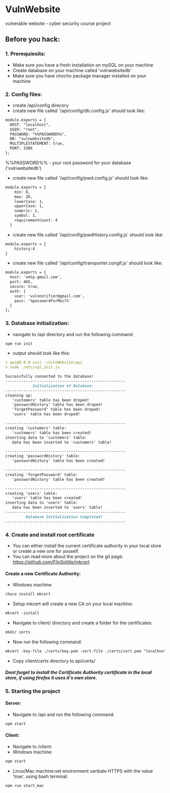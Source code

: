 # VulnWebsite
vulnerable website - cyber security course project
## Before you hack:
### 1. Prerequiesits:
* Make sure you have a fresh installation on mySQL on your machine
* Create database on your machine called 'vulnwebsitedb'
* Make sure you have chocho package manager installed on your machine

### 2. Config files:
* create /api/config direcory
* create new file called '/api/config/db.config.js'
should look like:

```md
module.exports = {
  HOST: "localhost",
  USER: "root",
  PASSWORD: "%%PASSWORD%%",
  DB: "vulnwebsitedb",
  MULTIPLESTATEMENT: true,
  PORT: 3306
};
```
%%PASSWORD%% - your root password for your database ('vulnwebsitedb')

* create new file called '/api/config/pwd.config.js'
should look like:
```md
module.exports = {
    min: 8,
    max: 26,
    lowerCase: 1,
    upperCase: 1,
    numeric: 1,
    symbol: 1,
    requirementCount: 4
  }
```
* create new file called '/api/config/pwdHistory.config.js'
should look like:
```md
module.exports = {
    history:4
}
```
* create new file called '/api/config/transporter.congif.js'
should look like:
```md
module.exports = {
  host: 'smtp.gmail.com',
  port: 465,
  secure: true,
  auth: {
    user: 'vulnnotifier@gmail.com',
    pass: '%passwordForMail%'
  }
};
```

### 3. Database initialization:
* navigate to /api directory and run the following command:
```md
npm run init
```
* output should look like this:
```md
> api@0.0.0 init .\VulnWebsite\api
> node ./etc/sql_init.js

Successfully connected to the database!
-----------------------------------------------------
            Initialization of Database:
-----------------------------------------------------
cleaning up:
   'customers' table has been droped!
   'passwordHistory' table has been droped!
   'forgetPassword' table has been droped!
   'users' table has been droped!

-----------------------------------------------------
creating 'customers' table:
   'customers' table has been created!
inserting data to 'customers' table:
   data has been inserted to 'customers' table!

-----------------------------------------------------
creating 'passwordHistory' table:
   'passwordHistory' table has been created!

-----------------------------------------------------
creating 'forgetPassword' table:
   'passwordHistory' table has been created!

-----------------------------------------------------
creating 'users' table:
   'users' table has been created!
inserting data to 'users' table:
   data has been inserted to 'users' table!
-----------------------------------------------------
         Database Initialization Completed!
-----------------------------------------------------
``` 
### 4. Create and install root certificate

* You can either install the current certificate authority in your local store or create a new one for youself.
* You can read more about the project on the git page: https://github.com/FiloSottile/mkcert
#### Create a new Certificate Authority:
* Windows machine:
```md
choco install mkcert
```
* Setup mkcert will create a new CA on your local machine:
```md
mkcert -install
```
* Navigate to client/ directory and create a folder for the certificates:
```md
mkdir certs
```
* Now run the following command:
```md
mkcert -key-file ./certs/key.pem -cert-file ./certs/cert.pem "localhost"
```
* Copy client/certs directory to api/certs/


##### Dont forget to install the Certificate Authority certificate in the local store, if using firefox it uses it's own store.

### 5. Starting the project
#### Server:
* Navigate to /api and run the following command:
```md
npm start
```
#### Client:
* Navigate to /client:
* Windows machine:
```md
npm start
```
* Linux/Mac machine:set environment varibale HTTPS with the value 'true', using bash terminal:
```md
npm run start_mac
```
